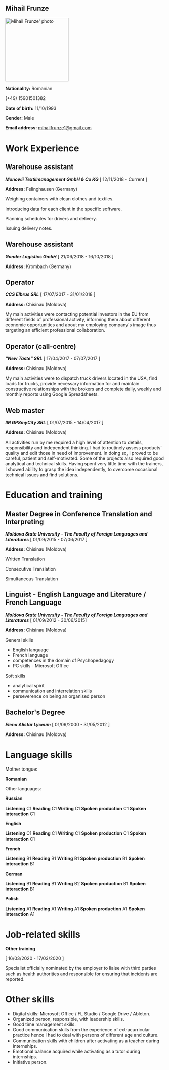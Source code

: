 ## Mihail Frunze


<img src="https://media.licdn.com/dms/image/C4D03AQFO6gB92AGDOg/profile-displayphoto-shrink_800_800/0/1641391209369?e=1677110400&v=beta&t=GyGSuEFEWcW860QbgfXw0xM8-_VpsRJ-PGhExcU8aX8" alt="Mihail Frunze' photo" width="200"/>

**Nationality:** Romanian

(+49) 15901501382

**Date of birth:** 11/10/1993

**Gender:** Male

**Email address:** mihailfrunze1@gmail.com

# Work Experience

## Warehouse assistant

***Monowii Textilmanagement GmbH & Co KG*** [ 12/11/2018 - Current ]

**Address:** Felinghausen (Germany)

Weighing containers with clean clothes and textiles.

Introducing data for each client in the specific software.

Planning schedules for drivers and delivery.

Issuing delivery notes.

## Warehouse assistant

***Gonder Logistics GmbH*** [ 21/06/2018 - 16/10/2018 ]

**Address:** Krombach (Germany)

## Operator

***CCS Elbrus SRL*** [ 17/07/2017 - 31/01/2018 ]

**Address:** Chisinau (Moldova)

My main activities were contacting potential investors in the EU from different fields of professional activity,
informing them about different economic opportunities and about my employing company's image thus
targeting an efficient professional collaboration.

## Operator (call-centre)

***"New Taste" SRL*** [ 17/04/2017 - 07/07/2017 ]

**Address:** Chisinau (Moldova)

My main activities were to dispatch truck drivers located in the USA, find loads for trucks, provide necessary
information for and maintain constructive relationships with the brokers and complete daily, weekly and
monthly reports using Google Spreadsheets.

## Web master

***IM GPSmyCity SRL*** [ 01/07/2015 - 14/04/2017 ]

**Address:** Chisinau (Moldova)

All activities run by me required a high level of attention to details, responsibility and independent thinking.
I had to routinely assess products' quality and edit those in need of improvement. In doing so, I proved to
be careful, patient and self-motivated. Some of the projects also required good analytical and technical
skills. Having spent very little time with the trainers, I showed ability to grasp the idea independently, to
overcome occasional technical issues and find solutions.

# Education and training

## Master Degree in Conference Translation and Interpreting

***Moldova State University - The Faculty of Foreign Languages and Literatures*** [ 01/09/2015 - 07/06/2017 ]

**Address:** Chisinau (Moldova)

Written Translation

Consecutive Translation

Simultaneous Translation

## Linguist - English Language and Literature / French Language

***Moldova State University - The Faculty of Foreign Languages and Literatures*** [ 01/09/2012 - 30/06/2015]

**Address:** Chisinau (Moldova)

General skills

* English language
* French language
* competences in the domain of Psychopedagogy
* PC skills - Microsoft Office

Soft skills

* analytical spirit
* communication and interrelation skills
* perseverence on being an organised person

## Bachelor's Degree

***Elena Alistar Lyceum*** [ 01/09/2000 - 31/05/2012 ]

**Address:** Chisinau (Moldova)

# Language skills

Mother tongue:

**Romanian**

Other languages:

**Russian**

**Listening** C1 **Reading** C1 **Writing** C1 **Spoken production** C1 **Spoken interaction** C1

**English**

**Listening** C1 **Reading** C1 **Writing** C1 **Spoken production** C1 **Spoken interaction** C1

**French**

**Listening** B1 **Reading** B1 **Writing** B1 **Spoken production** B1 **Spoken interaction** B1

**German**

**Listening** B1 **Reading** B1 **Writing** B2 **Spoken production** B1 **Spoken interaction** B1

**Polish**

**Listening** A1 **Reading** A1 **Writing** A1 **Spoken production** A1 **Spoken interaction** A1

# Job-related skills

**Other training**

[ 16/03/2020 - 17/03/2020 ]

Specialist officially nominated by the employer to liaise with third parties such as health authorities and
responsible for ensuring that incidents are reported.

# Other skills

* Digital skills: Microsoft Office / FL Studio / Google Drive / Ableton.
* Organized person, responsible, with leadership skills.
* Good time management skills.
* Good communication skills from the experience of extracurricular practice hence I had to deal with
persons of different age and culture.
* Communication skills with children after activating as a teacher during internships.
* Emotional balance acquired while activating as a tutor during internships.
* Initiative person.
